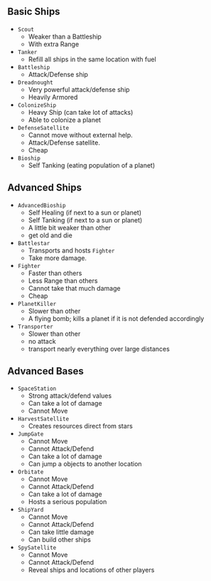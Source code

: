 



## Basic Ships

- `Scout`
  - Weaker than a Battleship
  - With extra Range
- `Tanker`
  - Refill all ships in the same location with fuel
- `Battleship`
  - Attack/Defense ship
- `Dreadnought`
  - Very powerful attack/defense ship
  - Heavily Armored
- `ColonizeShip`
  - Heavy Ship (can take lot of attacks)
  - Able to colonize a planet
- `DefenseSatellite`
  - Cannot move without external help.
  - Attack/Defense satellite.
  - Cheap
- `Bioship`
  - Self Tanking (eating population of a planet)

## Advanced Ships

- `AdvancedBioship`
  - Self Healing (if next to a sun or planet)
  - Self Tanking (if next to a sun or planet)
  - A little bit weaker than other
  - get old and die
- `Battlestar`
  - Transports and hosts `Fighter`
  - Take more damage.
- `Fighter`
  - Faster than others
  - Less Range than others
  - Cannot take that much damage
  - Cheap
- `PlanetKiller`
  - Slower than other
  - A flying bomb; kills a planet if it is not defended accordingly
- `Transporter`
  - Slower than other
  - no attack
  - transport nearly everything over large distances

## Advanced Bases

- `SpaceStation`
  - Strong attack/defend values
  - Can take a lot of damage
  - Cannot Move
- `HarvestSatellite`
  - Creates resources direct from stars
- `JumpGate`
  - Cannot Move
  - Cannot Attack/Defend
  - Can take a lot of damage
  - Can jump a objects to another location
- `Orbitate`
  - Cannot Move
  - Cannot Attack/Defend
  - Can take a lot of damage
  - Hosts a serious population
- `ShipYard`
  - Cannot Move
  - Cannot Attack/Defend
  - Can take little damage
  - Can build other ships
- `SpySatellite`
  - Cannot Move
  - Cannot Attack/Defend
  - Reveal ships and locations of other players